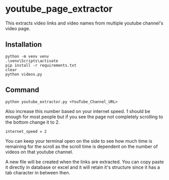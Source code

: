 # youtube_page_extractor

This extracts video links and video names from multiple youtube channel's video page.

## Installation

```
python -m venv venv
.\venv\Scripts\activate
pip install -r requirements.txt
clear
python videos.py
```

## Command

```
python youtube_extractor.py <YouTube_Channel_URL>

```


Also increase this number based on your internet speed. 1 should be enough for most people but if you see the page not completely scrolling to the bottom change it to 2.
```
internet_speed = 2
```

You can keep your terminal open on the side to see how much time is remaining for the scroll as the scroll time is dependent on the number of videos on that youtube channel.


A new file will be created when the links are extracted. You can copy paste it directly in database or excel and it will retain it's structure since it has a tab character in between then.
